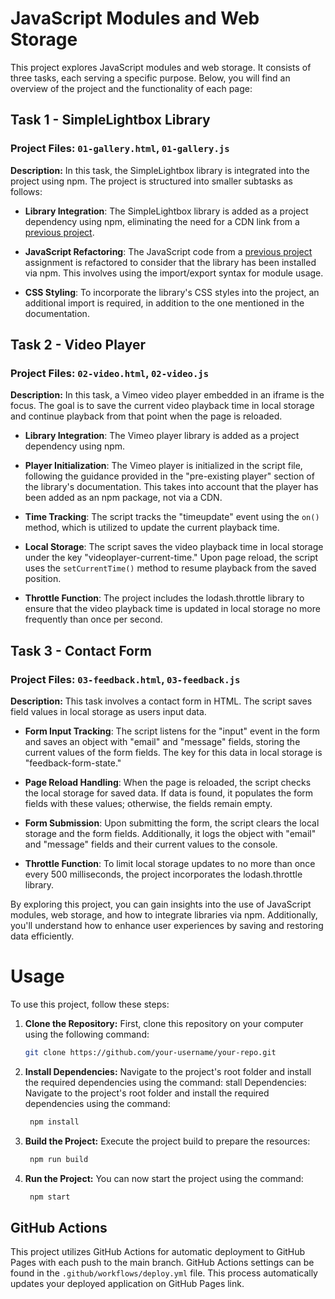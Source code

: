 # JavaScript Modules and Web Storage

This project explores JavaScript modules and web storage. It consists of three tasks, each serving a specific purpose. Below, you will find an overview of the project and the functionality of each page:

## Task 1 - SimpleLightbox Library

### Project Files: `01-gallery.html`, `01-gallery.js`

**Description:**
In this task, the SimpleLightbox library is integrated into the project using npm. The project is structured into smaller subtasks as follows:

- **Library Integration**: The SimpleLightbox library is added as a project dependency using npm, eliminating the need for a CDN link from a [previous project](https://github.com/Valik3201/goit-js-hw-07).

- **JavaScript Refactoring**: The JavaScript code from a [previous project](https://github.com/Valik3201/goit-js-hw-07) assignment is refactored to consider that the library has been installed via npm. This involves using the import/export syntax for module usage.

- **CSS Styling**: To incorporate the library's CSS styles into the project, an additional import is required, in addition to the one mentioned in the documentation.

## Task 2 - Video Player

### Project Files: `02-video.html`, `02-video.js`

**Description:**
In this task, a Vimeo video player embedded in an iframe is the focus. The goal is to save the current video playback time in local storage and continue playback from that point when the page is reloaded.

- **Library Integration**: The Vimeo player library is added as a project dependency using npm.

- **Player Initialization**: The Vimeo player is initialized in the script file, following the guidance provided in the "pre-existing player" section of the library's documentation. This takes into account that the player has been added as an npm package, not via a CDN.

- **Time Tracking**: The script tracks the "timeupdate" event using the `on()` method, which is utilized to update the current playback time.

- **Local Storage**: The script saves the video playback time in local storage under the key "videoplayer-current-time." Upon page reload, the script uses the `setCurrentTime()` method to resume playback from the saved position.

- **Throttle Function**: The project includes the lodash.throttle library to ensure that the video playback time is updated in local storage no more frequently than once per second.

## Task 3 - Contact Form

### Project Files: `03-feedback.html`, `03-feedback.js`

**Description:**
This task involves a contact form in HTML. The script saves field values in local storage as users input data.

- **Form Input Tracking**: The script listens for the "input" event in the form and saves an object with "email" and "message" fields, storing the current values of the form fields. The key for this data in local storage is "feedback-form-state."

- **Page Reload Handling**: When the page is reloaded, the script checks the local storage for saved data. If data is found, it populates the form fields with these values; otherwise, the fields remain empty.

- **Form Submission**: Upon submitting the form, the script clears the local storage and the form fields. Additionally, it logs the object with "email" and "message" fields and their current values to the console.

- **Throttle Function**: To limit local storage updates to no more than once every 500 milliseconds, the project incorporates the lodash.throttle library.

By exploring this project, you can gain insights into the use of JavaScript modules, web storage, and how to integrate libraries via npm. Additionally, you'll understand how to enhance user experiences by saving and restoring data efficiently.


# Usage

To use this project, follow these steps:

1. **Clone the Repository:** First, clone this repository on your computer using the following command:

   ```bash
   git clone https://github.com/your-username/your-repo.git

2. **Install Dependencies:** Navigate to the project's root folder and install the required dependencies using the command:
stall Dependencies: Navigate to the project's root folder and install the required dependencies using the command:

   ```bash
    npm install

4. **Build the Project:** Execute the project build to prepare the resources:

   ```bash
    npm run build

6. **Run the Project:** You can now start the project using the command:

   ```bash
    npm start

## GitHub Actions

This project utilizes GitHub Actions for automatic deployment to GitHub Pages with each push to the main branch. GitHub Actions settings can be found in the `.github/workflows/deploy.yml` file. This process automatically updates your deployed application on GitHub Pages link.
